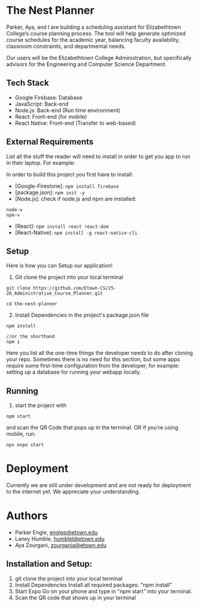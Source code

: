 # The Nest Planner

Parker, Aya, and I are building a scheduling assistant for Elizabethtown College’s course planning process. The tool will help generate optimized course schedules for the academic year, balancing faculty availability, classroom constraints, and departmental needs.

Our users will be the Elizabethtown College Administration, but specifically advisors for the Engineering and Computer Science Department.

## Tech Stack
- Google Firebase: Database
- JavaScript: Back-end
- Node.js: Back-end (Run time environment)
- React: Front-end (for mobile)
- React Native: Front-end (Transfer to web-based)


## External Requirements

List all the stuff the reader will need to install in order to get you app to
run in their laptop. For example:

In order to build this project you first have to install:

- [Google-Firestone]: ```npm install firebase```
- [package.json]: ```npm init -y```
- [Node.js]: check if node.js and npm are installed:
```
node-v
npm-v
```
- [React]: ```npm install react react-dom```
- [React-Native]: ```npm install -g react-natice-cli```

## Setup
Here is how you can Setup our application!
1. Git clone the project into your local terminal 
```
git clone https://github.com/Etown-CS/25-26_Administrative_Course_Planner.git

cd the-nest-planner
```
2. Install Dependencies in the project's package.json file
 ```
npm install

//or the shorthand
npm i
```

Here you list all the one-time things the developer needs to do after cloning
your repo. Sometimes there is no need for this section, but some apps require
some first-time configuration from the developer, for example: setting up a
database for running your webapp locally.

## Running
1. start the project with
```
npm start
```
and scan the QR Code that pops up in the terminal. OR if you're using mobile, run:

```
npx expo start
```

# Deployment
Currently we are still under development and are not ready for deployment to the internet yet. We appreciate your understanding.

# Authors

- Parker Engle, englep@etown.edu
- Laney Humble, humblel@etown.edu
- Aya Zourgani, zourgania@etown.edu



## Installation and Setup:
1. git clone the project into your local terminal
2. Install Dependencies Install all required packages: "npm install"
3. Start Expo Go on your phone and type in "npm start" into your terminal.
4. Scan the QR code that shows up in your terminal
